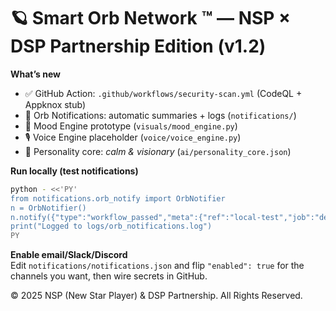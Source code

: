 # 🪐 Smart Orb Network ™ — NSP × DSP Partnership Edition (v1.2)

**What’s new**
- ✅ GitHub Action: `.github/workflows/security-scan.yml` (CodeQL + Appknox stub)  
- 🔔 Orb Notifications: automatic summaries + logs (`notifications/`)  
- 🌈 Mood Engine prototype (`visuals/mood_engine.py`)  
- 🎙️ Voice Engine placeholder (`voice/voice_engine.py`)  
- 🧠 Personality core: *calm & visionary* (`ai/personality_core.json`)  

**Run locally (test notifications)**  
```bash
python - <<'PY'
from notifications.orb_notify import OrbNotifier
n = OrbNotifier()
n.notify({"type":"workflow_passed","meta":{"ref":"local-test","job":"demo"}})
print("Logged to logs/orb_notifications.log")
PY
```

**Enable email/Slack/Discord**  
Edit `notifications/notifications.json` and flip `"enabled": true` for the channels you want, then wire secrets in GitHub.

© 2025 NSP (New Star Player) & DSP Partnership. All Rights Reserved.
